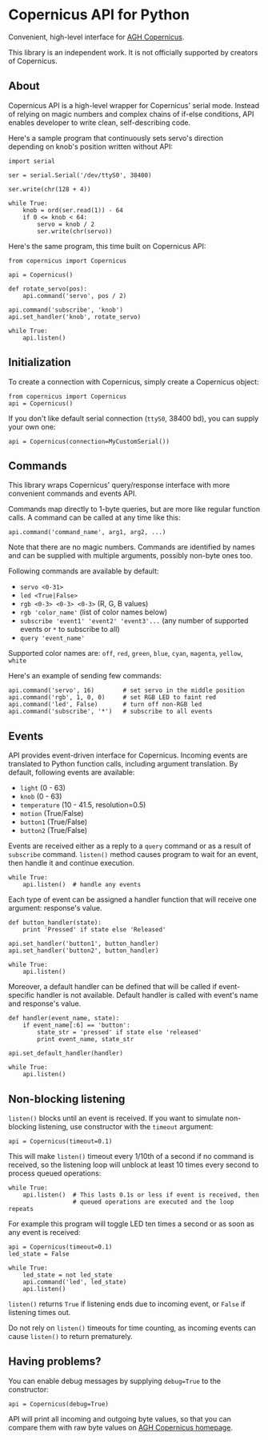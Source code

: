 # Copernicus API for Python

Convenient, high-level interface for [AGH Copernicus](http://home.agh.edu.pl/~tszydlo/copernicus/).

This library is an independent work. It is not officially supported by creators of Copernicus.

## About

Copernicus API is a high-level wrapper for Copernicus' serial mode. Instead of relying on magic numbers and complex chains of if-else conditions, API enables developer to write clean, self-describing code.

Here's a sample program that continuously sets servo's direction depending on knob's position written without API:

    import serial

    ser = serial.Serial('/dev/ttyS0', 38400)

    ser.write(chr(128 + 4))

    while True:
        knob = ord(ser.read(1)) - 64
        if 0 <= knob < 64:
            servo = knob / 2
            ser.write(chr(servo)) 

Here's the same program, this time built on Copernicus API:

    from copernicus import Copernicus

    api = Copernicus()

    def rotate_servo(pos):
        api.command('servo', pos / 2)

    api.command('subscribe', 'knob')
    api.set_handler('knob', rotate_servo)

    while True:
        api.listen()

## Initialization

To create a connection with Copernicus, simply create a Copernicus object:

    from copernicus import Copernicus
    api = Copernicus()

If you don't like default serial connection (`ttyS0`, 38400 bd), you can supply your own one:

    api = Copernicus(connection=MyCustomSerial())

## Commands

This library wraps Copernicus' query/response interface with more convenient commands and events API.

Commands map directly to 1-byte queries, but are more like regular function calls. A command can be called at any time like this:

    api.command('command_name', arg1, arg2, ...)

Note that there are no magic numbers. Commands are identified by names and can be supplied with multiple arguments, possibly non-byte ones too.

Following commands are available by default:

- `servo <0-31>`
- `led <True|False>`
- `rgb <0-3> <0-3> <0-3>` (R, G, B values)
- `rgb 'color_name'` (list of color names below)
- `subscribe 'event1' 'event2' 'event3'...` (any number of supported events or `*` to subscribe to all)
- `query 'event_name'`

Supported color names are: `off`, `red`, `green`, `blue`, `cyan`, `magenta`, `yellow`, `white`

Here's an example of sending few commands:

    api.command('servo', 16)        # set servo in the middle position
    api.command('rgb', 1, 0, 0)     # set RGB LED to faint red
    api.command('led', False)       # turn off non-RGB led
    api.command('subscribe', '*')   # subscribe to all events

## Events

API provides event-driven interface for Copernicus. Incoming events are translated to Python function calls, including argument translation. By default, following events are available:

- `light` (0 - 63)
- `knob` (0 - 63)
- `temperature` (10 - 41.5, resolution=0.5)
- `motion` (True/False)
- `button1` (True/False)
- `button2` (True/False)

Events are received either as a reply to a `query` command or as a result of `subscribe` command. `listen()` method causes program to wait for an event, then handle it and continue execution.

    while True:
        api.listen()  # handle any events

Each type of event can be assigned a handler function that will receive one argument: response's value.

    def button_handler(state):
        print 'Pressed' if state else 'Released'

    api.set_handler('button1', button_handler)
    api.set_handler('button2', button_handler)

    while True:
        api.listen()

Moreover, a default handler can be defined that will be called if event-specific handler is not available. Default handler is called with event's name and response's value.

    def handler(event_name, state):
        if event_name[:6] == 'button':
            state_str = 'pressed' if state else 'released'
            print event_name, state_str

    api.set_default_handler(handler)

    while True:
        api.listen()


## Non-blocking listening

`listen()` blocks until an event is received. If you want to simulate non-blocking listening, use constructor with the `timeout` argument:

    api = Copernicus(timeout=0.1)
    
This will make `listen()` timeout every 1/10th of a second if no command is received, so the listening loop will unblock at least 10 times every second to process queued operations:

    while True:
        api.listen()  # This lasts 0.1s or less if event is received, then
                      # queued operations are executed and the loop repeats

For example this program will toggle LED ten times a second or as soon as any event is received:

    api = Copernicus(timeout=0.1)
    led_state = False

    while True:
        led_state = not led_state
        api.command('led', led_state)
        api.listen()
        
`listen()` returns `True` if listening ends due to incoming event, or `False` if listening times out.

Do not rely on `listen()` timeouts for time counting, as incoming events can cause `listen()` to return prematurely.

## Having problems?

You can enable debug messages by supplying `debug=True` to the constructor:

    api = Copernicus(debug=True)
    
API will print all incoming and outgoing byte values, so that you can compare them with raw byte values on [AGH Copernicus homepage](http://home.agh.edu.pl/~tszydlo/copernicus/).

